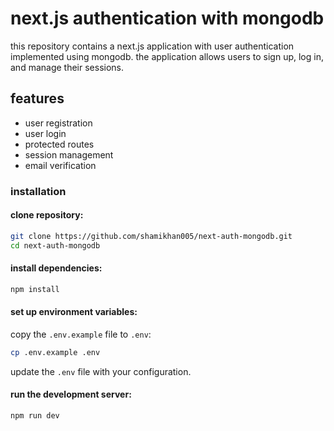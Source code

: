 # next.js authentication with mongodb

this repository contains a next.js application with user authentication implemented using mongodb. the application allows users to sign up, log in, and manage their sessions.

## features

- user registration
- user login
- protected routes
- session management 
- email verification

### installation 

#### clone repository:

```bash
git clone https://github.com/shamikhan005/next-auth-mongodb.git
cd next-auth-mongodb
```

#### install dependencies:

```bash
npm install
```

#### set up environment variables:

copy the `.env.example` file to `.env`:

```bash
cp .env.example .env
```

update the `.env` file with your configuration.

#### run the development server:

```bash
npm run dev
```
